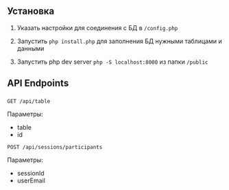 ## Установка

1. Указать настройки для соединения с БД в `/config.php`

2. Запустить `php install.php` для заполнения БД нужными таблицами и данными

3. Запустить php dev server `php -S localhost:8000` из папки `/public`

## API Endpoints

###

`GET /api/table`

Параметры:
- table
- id

`POST /api/sessions/participants`

Параметры:
- sessionId
- userEmail